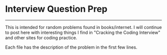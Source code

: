 # Interview Question Prep
---

This is intended for random problems found in books/internet. I will continue to post here with interesting things I find in "Cracking the Coding Interview" and other sites for coding practice. 

Each file has the description of the problem in the first few lines.